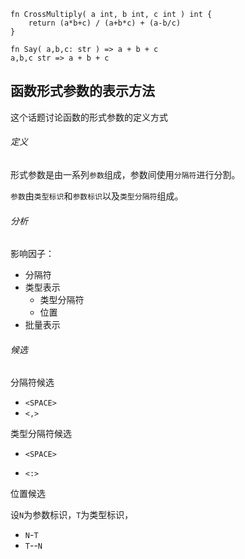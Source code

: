 ```
fn CrossMultiply( a int, b int, c int ) int {
    return (a*b+c) / (a+b*c) + (a-b/c)
}

fn Say( a,b,c: str ) => a + b + c 
a,b,c str => a + b + c
```

## 函数形式参数的表示方法

这个话题讨论函数的形式参数的定义方式

###### 定义

形式参数是由一系列`参数`组成，参数间使用`分隔符`进行分割。

`参数`由`类型标识`和`参数标识`以及`类型分隔符`组成。



###### 分析

影响因子：

- 分隔符
- 类型表示
  - 类型分隔符
  - 位置
- 批量表示



###### 候选

分隔符候选

+ `<SPACE>`
+ `<,>`



类型分隔符候选

+ `<SPACE>`

+ `<:>`



位置候选

设`N`为参数标识，`T`为类型标识，

+ `N`-`T`
+ `T`--`N`